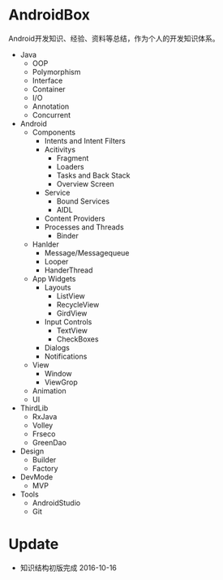 # AndroidBox
Android开发知识、经验、资料等总结，作为个人的开发知识体系。

+ Java
	+ OOP
	+ Polymorphism
	+ Interface
	+ Container
	+ I/O
	+ Annotation
	+ Concurrent
+ Android
	+ Components
		+ Intents and Intent Filters
		+ Acitivitys
			+ Fragment
			+ Loaders
			+ Tasks and Back Stack
			+ Overview Screen
		+ Service
			+ Bound Services
			+ AIDL
		+ Content Providers
		+ Processes and Threads
			+ Binder
	+ Hanlder
		+ Message/Messagequeue
		+ Looper
		+ HanderThread
	+ App Widgets
		+ Layouts
			+ ListView
			+ RecycleView
			+ GirdView
		+ Input Controls
			+ TextView
			+ CheckBoxes
		+ Dialogs
		+ Notifications
	+ View
		+ Window
		+ ViewGrop
	+ Animation
	+ UI
+ ThirdLib
	+ RxJava 
	+ Volley
	+ Frseco
	+ GreenDao
+ Design
	+ Builder
	+ Factory
+ DevMode
  + MVP
+ Tools
	+ AndroidStudio
	+ Git

# Update
+ 知识结构初版完成 2016-10-16

